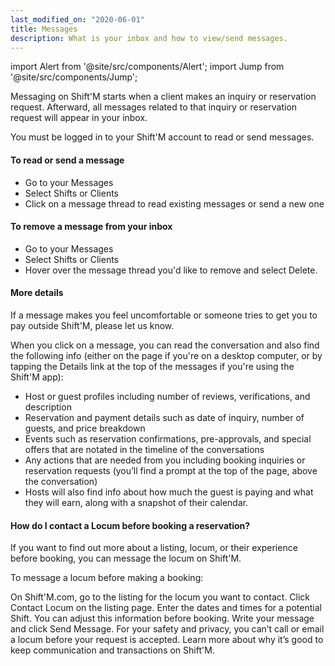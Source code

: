 ```yaml
---
last_modified_on: "2020-06-01"
title: Messages
description: What is your inbox and how to view/send messages.
---
```


import Alert from '@site/src/components/Alert';
import Jump from '@site/src/components/Jump';

Messaging on Shift'M starts when a client makes an inquiry or reservation request. Afterward, all messages related to that inquiry or reservation request will appear in your inbox.

You must be logged in to your Shift'M account to read or send messages.

#### To read or send a message
* Go to your Messages
* Select Shifts or Clients
* Click on a message thread to read existing messages or send a new one

#### To remove a message from your inbox
* Go to your Messages
* Select Shifts or Clients
* Hover over the message thread you'd like to remove and select Delete.

#### More details
If a message makes you feel uncomfortable or someone tries to get you to pay outside Shift'M, please let us know.

When you click on a message, you can read the conversation and also find the following info (either on the page if you're on a desktop computer, or by tapping the Details link at the top of the messages if you're using the Shift'M app):

* Host or guest profiles including number of reviews, verifications, and description
* Reservation and payment details such as date of inquiry, number of guests, and price breakdown
* Events such as reservation confirmations, pre-approvals, and special offers that are notated in the timeline of the conversations
* Any actions that are needed from you including booking inquiries or reservation requests (you’ll find a prompt at the top of the page, above the conversation)
* Hosts will also find info about how much the guest is paying and what they will earn, along with a snapshot of their calendar.

#### How do I contact a Locum before booking a reservation?
If you want to find out more about a listing, locum, or their experience before booking, you can message the locum on Shift'M.

To message a locum before making a booking:

On Shift'M.com, go to the listing for the locum you want to contact.
Click Contact Locum on the listing page.
Enter the dates and times for a potential Shift. You can adjust this information before booking.
Write your message and click Send Message.
For your safety and privacy, you can’t call or email a locum before your request is accepted. Learn more about why it’s good to keep communication and transactions on Shift'M.


[docs.sinks]: /docs/reference/sinks/
[pages.components]: /components/
[urls.vector_bug_issues]: https://github.com/timberio/vector/issues?q=is%3Aopen+is%3Aissue+label%3A%22type%3A+bug%22
